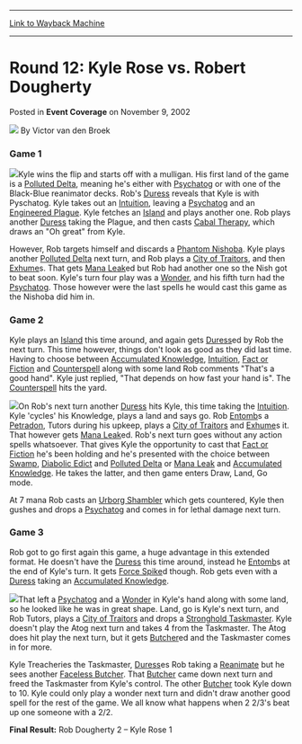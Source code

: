 
---
[Link to Wayback Machine](https://web.archive.org/web/20171029061527/https://magic.wizards.com/en/articles/archive/event-coverage/round-12-kyle-rose-vs-robert-dougherty-2002-11-09)

[_metadata_:author]:- "Victor van den Broek"
[_metadata_:description]:- "Game 1Kyle wins the flip and starts off with a mulligan. His first land of the game is a Polluted Delta, meaning he's either with Psychatog or with one of the Black-Blue reanimator decks. Rob's Duress reveals that Kyle is with Pyschatog."
[_metadata_:generator]:- "Drupal 7 (http://drupal.org)"
[_metadata_:node]:- "798021"
[_metadata_:publish_date]:- "2002-11-09"
[_metadata_:source]:- "div-main-content"
[_metadata_:title]:- "Round 12: Kyle Rose vs. Robert Dougherty"
[_metadata_:wayback_capture_timestamp]:- "2017-10-29 06:15:27"
[_metadata_:wayback_raw_url]:- "https://web.archive.org/web/20171029061527id_/https://magic.wizards.com/en/articles/archive/event-coverage/round-12-kyle-rose-vs-robert-dougherty-2002-11-09"
[_metadata_:wayback_url]:- "https://magic.wizards.com/en/articles/archive/event-coverage/round-12-kyle-rose-vs-robert-dougherty-2002-11-09"
---


Round 12: Kyle Rose vs. Robert Dougherty
========================================



 Posted in **Event Coverage**
 on November 9, 2002 






![](https://media.magic.wizards.com/styles/auth_small/public/generic-avatar-150_626.png)
By Victor van den Broek











### Game 1

![](https://media.magic.wizards.com/image_legacy_migration/sideboard/images/pthou02/a456.jpg)Kyle wins the flip and starts off with a mulligan. His first land of the game is a [Polluted Delta](http://gatherer.wizards.com/Pages/Card/Details.aspx?name=Polluted+Delta), meaning he's either with [Psychatog](http://gatherer.wizards.com/Pages/Card/Details.aspx?name=Psychatog) or with one of the Black-Blue reanimator decks. Rob's [Duress](http://gatherer.wizards.com/Pages/Card/Details.aspx?name=Duress) reveals that Kyle is with Pyschatog. Kyle takes out an [Intuition](http://gatherer.wizards.com/Pages/Card/Details.aspx?name=Intuition), leaving a [Psychatog](http://gatherer.wizards.com/Pages/Card/Details.aspx?name=Psychatog) and an [Engineered Plague](http://gatherer.wizards.com/Pages/Card/Details.aspx?name=Engineered+Plague). Kyle fetches an [Island](http://gatherer.wizards.com/Pages/Card/Details.aspx?name=Island) and plays another one. Rob plays another [Duress](http://gatherer.wizards.com/Pages/Card/Details.aspx?name=Duress) taking the Plague, and then casts [Cabal Therapy](http://gatherer.wizards.com/Pages/Card/Details.aspx?name=Cabal+Therapy), which draws an "Oh great" from Kyle.

However, Rob targets himself and discards a [Phantom Nishoba](http://gatherer.wizards.com/Pages/Card/Details.aspx?name=Phantom+Nishoba). Kyle plays another [Polluted Delta](http://gatherer.wizards.com/Pages/Card/Details.aspx?name=Polluted+Delta) next turn, and Rob plays a [City of Traitors](http://gatherer.wizards.com/Pages/Card/Details.aspx?name=City+of+Traitors), and then [Exhume](http://gatherer.wizards.com/Pages/Card/Details.aspx?name=Exhume)s. That gets [Mana Leak](http://gatherer.wizards.com/Pages/Card/Details.aspx?name=Mana+Leak)ed but Rob had another one so the Nish got to beat soon. Kyle's turn four play was a [Wonder](http://gatherer.wizards.com/Pages/Card/Details.aspx?name=Wonder), and his fifth turn had the [Psychatog](http://gatherer.wizards.com/Pages/Card/Details.aspx?name=Psychatog). Those however were the last spells he would cast this game as the Nishoba did him in.

### Game 2

Kyle plays an [Island](http://gatherer.wizards.com/Pages/Card/Details.aspx?name=Island) this time around, and again gets [Duress](http://gatherer.wizards.com/Pages/Card/Details.aspx?name=Duress)ed by Rob the next turn. This time however, things don't look as good as they did last time. Having to choose between [Accumulated Knowledge](http://gatherer.wizards.com/Pages/Card/Details.aspx?name=Accumulated+Knowledge), [Intuition](http://gatherer.wizards.com/Pages/Card/Details.aspx?name=Intuition), [Fact or Fiction](http://gatherer.wizards.com/Pages/Card/Details.aspx?name=Fact+or+Fiction) and [Counterspell](http://gatherer.wizards.com/Pages/Card/Details.aspx?name=Counterspell) along with some land Rob comments "That's a good hand". Kyle just replied, "That depends on how fast your hand is". The [Counterspell](http://gatherer.wizards.com/Pages/Card/Details.aspx?name=Counterspell) hits the yard.

![](https://media.magic.wizards.com/image_legacy_migration/sideboard/images/pthou02/a458.jpg)On Rob's next turn another [Duress](http://gatherer.wizards.com/Pages/Card/Details.aspx?name=Duress) hits Kyle, this time taking the [Intuition](http://gatherer.wizards.com/Pages/Card/Details.aspx?name=Intuition). Kyle 'cycles' his Knowledge, plays a land and says go. Rob [Entomb](http://gatherer.wizards.com/Pages/Card/Details.aspx?name=Entomb)s a [Petradon](http://gatherer.wizards.com/Pages/Card/Details.aspx?name=Petradon), Tutors during his upkeep, plays a [City of Traitors](http://gatherer.wizards.com/Pages/Card/Details.aspx?name=City+of+Traitors) and [Exhume](http://gatherer.wizards.com/Pages/Card/Details.aspx?name=Exhume)s it. That however gets [Mana Leak](http://gatherer.wizards.com/Pages/Card/Details.aspx?name=Mana+Leak)ed. Rob's next turn goes without any action spells whatsoever. That gives Kyle the opportunity to cast that [Fact or Fiction](http://gatherer.wizards.com/Pages/Card/Details.aspx?name=Fact+or+Fiction) he's been holding and he's presented with the choice between [Swamp](http://gatherer.wizards.com/Pages/Card/Details.aspx?name=Swamp), [Diabolic Edict](http://gatherer.wizards.com/Pages/Card/Details.aspx?name=Diabolic+Edict) and [Polluted Delta](http://gatherer.wizards.com/Pages/Card/Details.aspx?name=Polluted+Delta) or [Mana Leak](http://gatherer.wizards.com/Pages/Card/Details.aspx?name=Mana+Leak) and [Accumulated Knowledge](http://gatherer.wizards.com/Pages/Card/Details.aspx?name=Accumulated+Knowledge). He takes the latter, and then game enters Draw, Land, Go mode.

At 7 mana Rob casts an [Urborg Shambler](http://gatherer.wizards.com/Pages/Card/Details.aspx?name=Urborg+Shambler) which gets countered, Kyle then gushes and drops a [Psychatog](http://gatherer.wizards.com/Pages/Card/Details.aspx?name=Psychatog) and comes in for lethal damage next turn.

### Game 3

Rob got to go first again this game, a huge advantage in this extended format. He doesn't have the [Duress](http://gatherer.wizards.com/Pages/Card/Details.aspx?name=Duress) this time around, instead he [Entomb](http://gatherer.wizards.com/Pages/Card/Details.aspx?name=Entomb)s at the end of Kyle's turn. It gets [Force Spike](http://gatherer.wizards.com/Pages/Card/Details.aspx?name=Force+Spike)d though. Rob gets even with a [Duress](http://gatherer.wizards.com/Pages/Card/Details.aspx?name=Duress) taking an [Accumulated Knowledge](http://gatherer.wizards.com/Pages/Card/Details.aspx?name=Accumulated+Knowledge).

![](https://media.magic.wizards.com/image_legacy_migration/sideboard/images/pthou02/a457.jpg)That left a [Psychatog](http://gatherer.wizards.com/Pages/Card/Details.aspx?name=Psychatog) and a [Wonder](http://gatherer.wizards.com/Pages/Card/Details.aspx?name=Wonder) in Kyle's hand along with some land, so he looked like he was in great shape. Land, go is Kyle's next turn, and Rob Tutors, plays a [City of Traitors](http://gatherer.wizards.com/Pages/Card/Details.aspx?name=City+of+Traitors) and drops a [Stronghold Taskmaster](http://gatherer.wizards.com/Pages/Card/Details.aspx?name=Stronghold+Taskmaster). Kyle doesn't play the Atog next turn and takes 4 from the Taskmaster. The Atog does hit play the next turn, but it gets [Butcher](http://gatherer.wizards.com/Pages/Card/Details.aspx?name=Butcher)ed and the Taskmaster comes in for more.

Kyle Treacheries the Taskmaster, [Duress](http://gatherer.wizards.com/Pages/Card/Details.aspx?name=Duress)es Rob taking a [Reanimate](http://gatherer.wizards.com/Pages/Card/Details.aspx?name=Reanimate) but he sees another [Faceless Butcher](http://gatherer.wizards.com/Pages/Card/Details.aspx?name=Faceless+Butcher). That [Butcher](http://gatherer.wizards.com/Pages/Card/Details.aspx?name=Butcher) came down next turn and freed the Taskmaster from Kyle's control. The other [Butcher](http://gatherer.wizards.com/Pages/Card/Details.aspx?name=Butcher) took Kyle down to 10. Kyle could only play a wonder next turn and didn't draw another good spell for the rest of the game. We all know what happens when 2 2/3's beat up one someone with a 2/2.

**Final Result:** Rob Dougherty 2 – Kyle Rose 1







